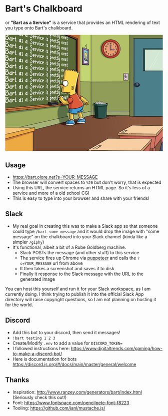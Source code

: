 # Bart's Chalkboard
or **"Bart as a Service"** is a service that provides an HTML rendering of text you type onto Bart's chalkboard.

!["Bart as a Service" written on Bart's chalkboard](./public/bart-as-a-service.png)

## Usage
 * https://bart.olore.net?s=YOUR_MESSAGE 
 * The browser will convert spaces to `%20` but don't worry, that is expected
 * Using this URL, the service returns an HTML page. So it's less of a service and more of a old school CGI
 * This is easy to type into your browser and share with your friends!

## Slack
 * My real goal in creating this was to make a Slack app so that someone could type `/bart some message` and it would drop the image with "some message" on the chalkboard into your Slack channel (kinda like a simpler `/giphy`)
 * It's functional, albeit a bit of a Rube Goldberg machine.
   * Slack POSTs the message (and other stuff) to this service
   * The service fires up Chrome via [puppeteer](https://github.com/puppeteer/puppeteer/) and calls the `?s=YOUR_MESSAGE` url from above
   * It then takes a screenshot and saves it to disk
   * Finally it response to the Slack message with the URL to the generated image

You can host this yourself and run it for your Slack workspace, as I am currently doing. I think trying to publish it into the official Slack App directory will raise copyright questions, so I am not planning on hosting it for the world.

## Discord
 * Add this bot to your discord, then send it messages!
 * `!bart testing 1 2 3`
 * Create/Modify `.env` to add a value for `DISCORD_TOKEN=`
 * I followed instructions here: https://www.digitaltrends.com/gaming/how-to-make-a-discord-bot/
 * Here is documentation for bots https://discord.js.org/#/docs/main/master/general/welcome

## Thanks
* Inspiration: http://www.ranzey.com/generators/bart/index.html (Seriously check this out!)
* Font: https://www.fontspace.com/pencilpete-font-f8223
* Tooling: https://github.com/janl/mustache.js/